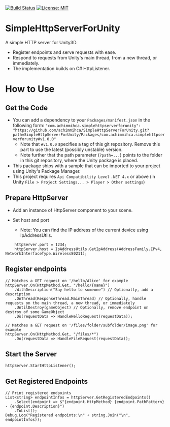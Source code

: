 [![Build Status](https://travis-ci.org/achimmihca/SimpleHttpServerForUnity.svg?branch=main)](https://travis-ci.org/achimmihca/SimpleHttpServerForUnity)
[![License: MIT](https://img.shields.io/badge/License-MIT-blue.svg)](https://github.com/achimmihca/SimpleHttpServerForUnity/blob/main/LICENSE)

# SimpleHttpServerForUnity

A simple HTTP server for Unity3D.

- Register endpoints and serve requests with ease.
- Respond to requests from Unity's main thread, from a new thread, or immediately.
- The implementation builds on C# HttpListener.

# How to Use

## Get the Code

- You can add a dependency to your `Packages/manifest.json` in the following form:
  `"com.achimmihca.simplehttpserverforunity": "https://github.com/achimmihca/SimpleHttpServerForUnity.git?path=SimpleHttpServerForUnity/Packages/com.achimmihca.simplehttpserverforunity#v1.0.0"`
    - Note that `#v1.0.0` specifies a tag of this git repository. Remove this part to use the latest (possibly unstable) version.
    - Note further that the path parameter (`?path=...`) points to the folder in this git repository, where the Unity package is placed.
- This package ships with a sample that can be imported to your project using Unity's Package Manager.
- This project requires `Api Compatibility Level` `.NET 4.x` or above (in Unity `File > Project Settings... > Player > Other settings`)

## Prepare HttpServer
- Add an instance of HttpServer component to your scene.

- Set host and port
    - Note: You can find the IP address of the current device using IpAddressUtils.

```
    httpServer.port = 1234;        
    httpServer.host = IpAddressUtils.GetIpAddress(AddressFamily.IPv4, NetworkInterfaceType.Wireless80211);
```

## Register endpoints

```
// Matches a GET request on '/hello/Alice' for example
httpServer.On(HttpMethod.Get, "/hello/{name}")
    .WithDescription("Say hello to someone") // Optionally, add a description
    .OnThread(ResponseThread.MainThread) // Optionally, handle requests on the main thread, a new thread, or immediately
    .UntilDestroy(gameObject) // Optionally, remove endpoint on destroy of some GameObject
    .Do(requestData => HandleHelloRequest(requestData));

// Matches a GET request on '/files/folder/subfolder/image.png' for example
httpServer.On(HttpMethod.Get, "/files/*")
    .Do(requestData => HandleFileRequest(requestData));
```

## Start the Server
```
httpServer.StartHttpListener();
```

## Get Registered Endpoints

```
// Print registered endpoints
List<string> endpointInfos = httpServer.GetRegisteredEndpoints()
    .Select(endpoint => $"{endpoint.HttpMethod} {endpoint.PathPattern} - {endpoint.Description}")
    .ToList();
Debug.Log("Registered endpoints:\n" + string.Join("\n", endpointInfos));
```